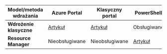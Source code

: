 |**Model/metoda wdrażania**|**Azure Portal**| **Klasyczny portal** | **PowerShell**|
|-------------------------------------|-----------------|---------------------|---------------|
|**Wdrożenie klasyczne** |  [Artykuł](../articles/vpn-gateway/vpn-gateway-howto-point-to-site-classic-azure-portal.md)| [Artykuł](../articles/vpn-gateway/point-to-site-create.md)  | Obsługiwane |
|**Resource Manager** |Nieobsługiwane| Nieobsługiwane   | [Artykuł](../articles/vpn-gateway/vpn-gateway-howto-point-to-site-rm-ps.md)  |




<!--HONumber=Oct16_HO3-->


